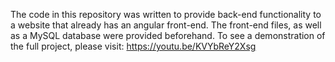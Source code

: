 The code in this repository was written to provide back-end functionality to a website that already has an angular front-end. The front-end files, as well as a MySQL database were provided beforehand. To see a demonstration of the full project, please visit: https://youtu.be/KVYbReY2Xsg
